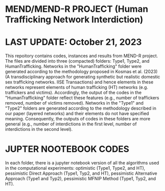 # MEND/MEND-R PROJECT (Human Trafficking Network Interdiction)

# LAST UPDATE: October 21, 2023

This repoitory contains codes, instances and results from MEND-R project.
The files are divided into three (compacted) folders: Type1, Type2, and HumanTrafficking. Networks in the "HumanTrafficking" folder were generated according to the methodology proposed in Kosmas et al. (2023) (A 
transdisciplinary approach for generating synthetic but realistic domestic sex trafficking networks. IISE Transactions) and hence elements in these networks represent elements of human trafficking (HT) networks
(e.g. traffickers and victims). Accordingly, the output of the codes in the "HumanTrafficking" folder reflect these features (e.g., number of traffickers removed, number of victims removed). Networks in the "Type1" and "Type2"
folders are generated according to the methodology described in our paper (layered networks) and their elements do not have specified meaning. Consequently, the outputs of codes in these folders are more general
(e.g., number of interdictions in the first level, number of interdictions in the second level). 

# JUPTER NOOTEBOOK CODES 
In each folder, there is a jupyter notebook version of all the algorithms used in the computational experiments: optimistic (Type1, Type2, and HT), pessimistic Direct Approach (Type1, Typ2, and HT), pessimistic Alternative Approach (Type1 and Typ2), pessimistic MFNIP Method (Type1, Typ2, and HT).



